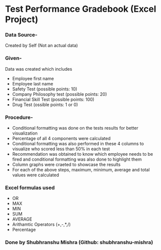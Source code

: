 # Test Performance Gradebook (Excel Project)

### Data Source- 
Created by Self (Not an actual data)

### Given-
Data was created which includes
- Employee first name
- Employee last name
- Safety Test (possible points: 10)
- Company Philosophy test (possible points: 20)
- Financial Skill Test (possible points: 100)
- Drug Test (ossible points: 1 or 0) 

### Procedure- 
- Conditional formatting was done on the tests results for better visualization
- Percentage of all 4 components were calculated
- Conditional formatting was also performed in these 4 columns to visualize who scored less than 50% in each test 
- Recommendation was obtained to know which employee needs to be fired and conditional formatting was also done to highlight them
- Column graphs were craeted to showcase the results
- For each of the above steps, maximum, minimum, average and total values were calculated


### Excel formulas used
- OR
- MAX
- MIN
- SUM
- AVERAGE
- Arithamtic Operators (+,-,*,/) 
- Percentage

### Done by Shubhranshu Mishra (Github: shubhranshu-mishra)
